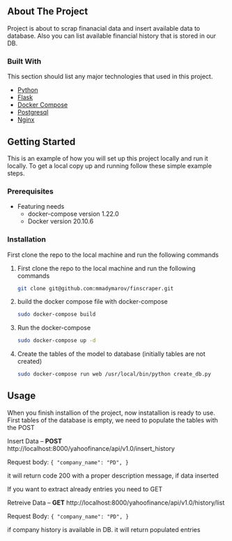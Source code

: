 
<!-- ABOUT THE PROJECT -->
## About The Project

Project is about to scrap finanacial data and insert available data to database. Also you can list available financial history that is stored in our DB.

### Built With

This section should list any major technologies that used in this project.
* [Python](https://www.python.org/)
* [Flask](https://flask.palletsprojects.com/en/2.0.x/)
* [Docker Compose](https://docker.com)
* [Postgresql](https://www.postgresql.org/)
* [Nginx](https://www.nginx.com/)





<!-- GETTING STARTED -->
## Getting Started

This is an example of how you will set up this project locally and run it locally.
To get a local copy up and running follow these simple example steps.



### Prerequisites

* Featuring needs
    - docker-compose version 1.22.0
    - Docker version 20.10.6

### Installation

First clone the repo to the local machine and run the following commands


1. First clone the repo to the local machine and run the following commands
    ```sh
   git clone git@github.com:mmadymarov/finscraper.git
   ```
2. build the docker compose file with docker-compose
    ```sh
   sudo docker-compose build
   ```
3. Run the docker-compose
   ```sh
   sudo docker-compose up -d
   ```
4. Create the tables of the model to database (initially tables are not created)
   ```sh
   sudo docker-compose run web /usr/local/bin/python create_db.py
   ```



<!-- USAGE EXAMPLES -->
## Usage

When you finish installion of the project, now instatallion is ready to use.
First tables of the database is empty, we need to populate the tables with the POST

Insert Data – **POST**  http://localhost:8000/yahoofinance/api/v1.0/insert_history

Request body:
            ```
            {
                "company_name": "PD",
            }
            ```

it will return code 200 with a proper description message, if data inserted



If you want to extract already entries you need to GET

Retreive Data – **GET** http://localhost:8000/yahoofinance/api/v1.0/history/list


Request Body:
            ```
            {
                "company_name": "PD",
            }
            ```

if company history is available in DB. it will return populated entries

